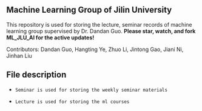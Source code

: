## Machine Learning Group of Jilin University
This repository is used for storing the lecture, seminar records of machine learning group supervised by Dr. Dandan Guo.
__Please star, watch, and fork ML_JLU_AI for the active updates!__

Contributors: Dandan Guo, Hangting Ye, Zhuo Li, Jintong Gao, Jiani Ni, Jinhan Liu

## File description
* ```Seminar is used for storing the weekly seminar materials```

* ```Lecture is used for storing the ml courses```

